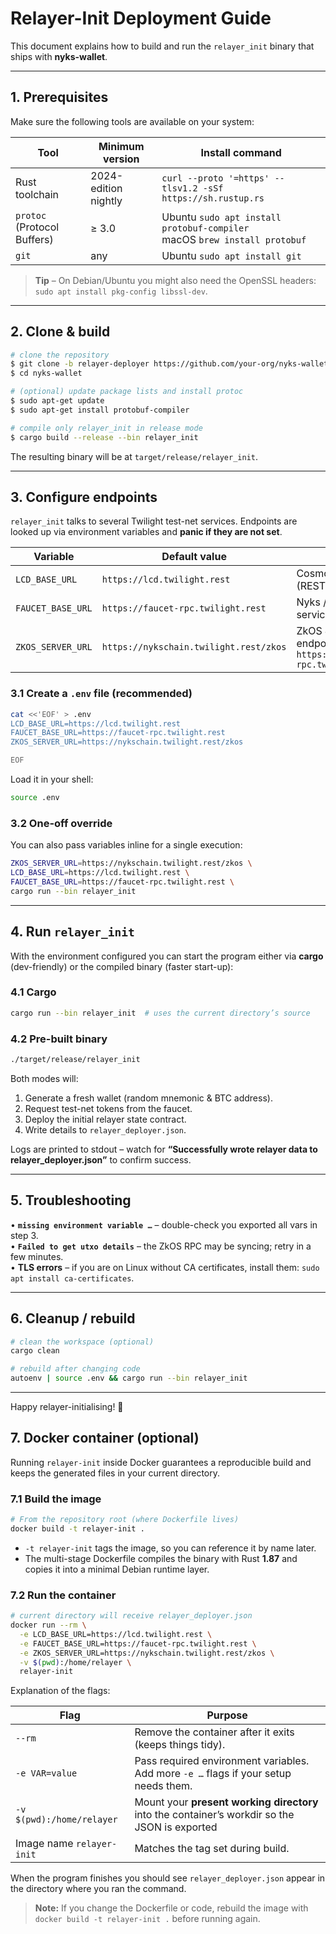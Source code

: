 # Relayer-Init Deployment Guide

This document explains how to build and run the `relayer_init` binary that ships with **nyks-wallet**.

---

## 1. Prerequisites

Make sure the following tools are available on your system:

| Tool                        | Minimum version      | Install command                                                               |
| --------------------------- | -------------------- | ----------------------------------------------------------------------------- |
| Rust toolchain              | 2024-edition nightly | `curl --proto '=https' --tlsv1.2 -sSf https://sh.rustup.rs`                   |
| `protoc` (Protocol Buffers) | ≥ 3.0                | Ubuntu `sudo apt install protobuf-compiler`<br/>macOS `brew install protobuf` |
| `git`                       | any                  | Ubuntu `sudo apt install git`                                                 |

> **Tip** – On Debian/Ubuntu you might also need the OpenSSL headers: `sudo apt install pkg-config libssl-dev`.

---

## 2. Clone & build

```bash
# clone the repository
$ git clone -b relayer-deployer https://github.com/your-org/nyks-wallet.git
$ cd nyks-wallet

# (optional) update package lists and install protoc
$ sudo apt-get update
$ sudo apt-get install protobuf-compiler

# compile only relayer_init in release mode
$ cargo build --release --bin relayer_init
```

The resulting binary will be at `target/release/relayer_init`.

---

## 3. Configure endpoints

`relayer_init` talks to several Twilight test-net services. Endpoints are looked up via environment variables and **panic if they are not set**.

| Variable          | Default value                          | Notes                                                          |
| ----------------- | -------------------------------------- | -------------------------------------------------------------- |
| `LCD_BASE_URL`    | `https://lcd.twilight.rest`            | Cosmos SDK LCD (REST) endpoint                                 |
| `FAUCET_BASE_URL` | `https://faucet-rpc.twilight.rest`     | Nyks / BTC faucet services                                     |
| `ZKOS_SERVER_URL` | `https://nykschain.twilight.rest/zkos` | ZkOS JSON-RPC endpoint – e.g. `https://zkos-rpc.twilight.rest` |

### 3.1 Create a `.env` file (recommended)

```bash
cat <<'EOF' > .env
LCD_BASE_URL=https://lcd.twilight.rest
FAUCET_BASE_URL=https://faucet-rpc.twilight.rest
ZKOS_SERVER_URL=https://nykschain.twilight.rest/zkos

EOF
```

Load it in your shell:

```bash
source .env
```

### 3.2 One-off override

You can also pass variables inline for a single execution:

```bash
ZKOS_SERVER_URL=https://nykschain.twilight.rest/zkos \
LCD_BASE_URL=https://lcd.twilight.rest \
FAUCET_BASE_URL=https://faucet-rpc.twilight.rest \
cargo run --bin relayer_init
```

---

## 4. Run `relayer_init`

With the environment configured you can start the program either via **cargo** (dev-friendly) or the compiled binary (faster start-up):

### 4.1 Cargo

```bash
cargo run --bin relayer_init  # uses the current directory’s source
```

### 4.2 Pre-built binary

```bash
./target/release/relayer_init
```

Both modes will:

1. Generate a fresh wallet (random mnemonic & BTC address).
2. Request test-net tokens from the faucet.
3. Deploy the initial relayer state contract.
4. Write details to `relayer_deployer.json`.

Logs are printed to stdout – watch for **“Successfully wrote relayer data to relayer_deployer.json”** to confirm success.

---

## 5. Troubleshooting

• **`missing environment variable …`** – double-check you exported all vars in step 3.  
• **`Failed to get utxo details`** – the ZkOS RPC may be syncing; retry in a few minutes.  
• **TLS errors** – if you are on Linux without CA certificates, install them: `sudo apt install ca-certificates`.

---

## 6. Cleanup / rebuild

```bash
# clean the workspace (optional)
cargo clean

# rebuild after changing code
autoenv | source .env && cargo run --bin relayer_init
```

---

Happy relayer-initialising! 🎉

## 7. Docker container (optional)

Running `relayer-init` inside Docker guarantees a reproducible build and keeps the generated files in your current directory.

### 7.1 Build the image

```bash
# From the repository root (where Dockerfile lives)
docker build -t relayer-init .
```

- `-t relayer-init` tags the image, so you can reference it by name later.
- The multi-stage Dockerfile compiles the binary with Rust **1.87** and copies it into a minimal Debian runtime layer.

### 7.2 Run the container

```bash
# current directory will receive relayer_deployer.json
docker run --rm \
  -e LCD_BASE_URL=https://lcd.twilight.rest \
  -e FAUCET_BASE_URL=https://faucet-rpc.twilight.rest \
  -e ZKOS_SERVER_URL=https://nykschain.twilight.rest/zkos \
  -v $(pwd):/home/relayer \
  relayer-init
```

Explanation of the flags:

| Flag                      | Purpose                                                                                       |
| ------------------------- | --------------------------------------------------------------------------------------------- |
| `--rm`                    | Remove the container after it exits (keeps things tidy).                                      |
| `-e VAR=value`            | Pass required environment variables. Add more `-e …` flags if your setup needs them.          |
| `-v $(pwd):/home/relayer` | Mount your **present working directory** into the container’s workdir so the JSON is exported |
| Image name `relayer-init` | Matches the tag set during build.                                                             |

When the program finishes you should see `relayer_deployer.json` appear in the directory where you ran the command.

> **Note:** If you change the Dockerfile or code, rebuild the image with `docker build -t relayer-init .` before running again.
